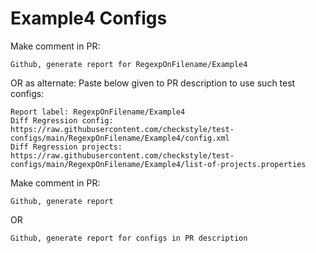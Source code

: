 # Example4 Configs
Make comment in PR:
```
Github, generate report for RegexpOnFilename/Example4
```
OR as alternate:
Paste below given to PR description to use such test configs:
```
Report label: RegexpOnFilename/Example4
Diff Regression config: https://raw.githubusercontent.com/checkstyle/test-configs/main/RegexpOnFilename/Example4/config.xml
Diff Regression projects: https://raw.githubusercontent.com/checkstyle/test-configs/main/RegexpOnFilename/Example4/list-of-projects.properties
```
Make comment in PR:
```
Github, generate report
```
OR
```
Github, generate report for configs in PR description
```
